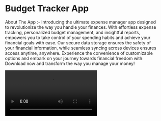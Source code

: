 # Budget Tracker App
About The App :-
Introducing  the ultimate expense manager app designed to revolutionize the way you handle your finances. With effortless expense tracking, personalized budget management, and insightful reports, empowers you to take control of your spending habits and achieve your financial goals with ease. Our secure data storage ensures the safety of your financial information, while seamless syncing across devices ensures access anytime, anywhere. Experience the convenience of customizable options and embark on your journey towards financial freedom with  Download now and transform the way you manage your money!





<video src = "https://github.com/MauryaAayush/budget_tracker_app/assets/143180849/18ceefa2-1e15-4f9f-89c2-dcf2fab485e2">




<img src = "https://github.com/MauryaAayush/budget_tracker_app/assets/143180849/28797d9b-3d9c-433c-a9c6-a261519e0440" height = 500px>
<img src = "https://github.com/MauryaAayush/budget_tracker_app/assets/143180849/029c9667-f2fb-4309-b477-39907920199c" height = 500px>
<img src = "https://github.com/MauryaAayush/budget_tracker_app/assets/143180849/7bebf099-e642-4ef4-a381-4001cd83a587" height = 500px>
<img src = "https://github.com/MauryaAayush/budget_tracker_app/assets/143180849/7bebf099-e642-4ef4-a381-4001cd83a587" height = 500px>
<img src = "https://github.com/MauryaAayush/budget_tracker_app/assets/143180849/8c985c44-3c2d-439a-b92f-0068888429a6" height = 500px>
<img src = "https://github.com/MauryaAayush/budget_tracker_app/assets/143180849/f725e40d-1879-44ac-bbfb-dd9cbb3ef406" height = 500px>
<img src = "https://github.com/MauryaAayush/budget_tracker_app/assets/143180849/3b1ef311-9d18-4b03-9949-c420ede085cc" height = 500px>
<img src = "https://github.com/MauryaAayush/budget_tracker_app/assets/143180849/955458e1-58eb-4e4e-9e48-5ea06f96d8bb" height = 500px>
<img src = "https://github.com/MauryaAayush/budget_tracker_app/assets/143180849/4ce8a88a-7f86-40c8-ba6b-def91c7ff887" height = 500px>
<img src = "https://github.com/MauryaAayush/budget_tracker_app/assets/143180849/141f5a8d-d9d2-45ea-a1f8-bae443df7659" height = 500px>
<img src = "https://github.com/MauryaAayush/budget_tracker_app/assets/143180849/e06f0909-f538-498f-b829-db800e43e7df" height = 500px>
<img src = "https://github.com/MauryaAayush/budget_tracker_app/assets/143180849/4760d429-aa05-4af7-979e-08351a6868d7" height = 500px>
<img src = "https://github.com/MauryaAayush/budget_tracker_app/assets/143180849/730e6e40-e329-419c-8e07-fd1e089855d1" height = 500px>
<img src = "https://github.com/MauryaAayush/budget_tracker_app/assets/143180849/bf61a4d0-5eaf-49ee-b8a3-8fe8688f8b62" height = 500px>
<img src = "https://github.com/MauryaAayush/budget_tracker_app/assets/143180849/5ef22952-128c-47b1-9635-fede0c12bf08" height = 500px>
<img src = "https://github.com/MauryaAayush/budget_tracker_app/assets/143180849/13d6d612-eb8f-4842-ae8b-81d7e91a0090" height = 500px>
<img src = "https://github.com/MauryaAayush/budget_tracker_app/assets/143180849/818ef1a4-ebeb-4abd-9ce9-3882de5194f5" height = 500px>
<img src = "https://github.com/MauryaAayush/budget_tracker_app/assets/143180849/21835cf2-57f9-4a46-82cb-1b78d1996536" height = 500px>
<img src = "https://github.com/MauryaAayush/budget_tracker_app/assets/143180849/4cfb843e-44d7-4df6-804c-4c48273be6ba" height = 500px>
<img src = "https://github.com/MauryaAayush/budget_tracker_app/assets/143180849/a07f8d42-a952-46b5-8f36-ab99f944ee52" height = 500px>
<img src = "https://github.com/MauryaAayush/budget_tracker_app/assets/143180849/4f5b06fd-5c94-4c4b-88df-19b095f370b2" height = 500px>
<img src = "https://github.com/MauryaAayush/budget_tracker_app/assets/143180849/d4244785-a179-4751-9999-da51f896fc92" height = 500px>
<img src = "https://github.com/MauryaAayush/budget_tracker_app/assets/143180849/9f5e1507-1ded-4260-942d-ec9d8615e699" height = 500px>
<img src = "https://github.com/MauryaAayush/budget_tracker_app/assets/143180849/11bb42e2-c0cb-4ab7-a271-abd6d7a2c4c9" height = 500px>
<img src = "https://github.com/MauryaAayush/budget_tracker_app/assets/143180849/fa5eaf49-0892-4218-a0ca-eeb06f9d63c0" height = 500px>
<img src = "https://github.com/MauryaAayush/budget_tracker_app/assets/143180849/ee8f8d7e-cf00-4fed-b09c-1a12800b336b" height = 500px>
<img src = "https://github.com/MauryaAayush/budget_tracker_app/assets/143180849/ff798f61-5990-4541-b849-c48e5ee747cd" height = 500px>

